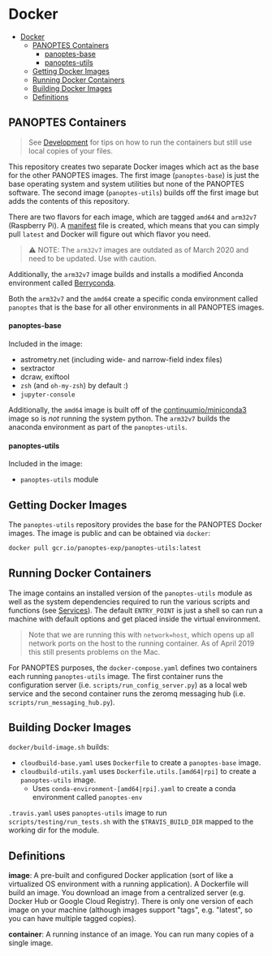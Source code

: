 Docker
======

- [Docker](#docker)
  - [PANOPTES Containers](#panoptes-containers)
      - [panoptes-base](#panoptes-base)
      - [panoptes-utils](#panoptes-utils)
  - [Getting Docker Images](#getting-docker-images)
  - [Running Docker Containers](#running-docker-containers)
  - [Building Docker Images](#building-docker-images)
  - [Definitions](#definitions)

## PANOPTES Containers

> See [Development](#development) for tips on how to run the containers but still use local copies of your files.

This repository creates two separate Docker images which act as the base for the other PANOPTES images.  The first image (`panoptes-base`) is just the base operating system and system utilities but none of the PANOPTES software. The second image (`panoptes-utils`) builds off the first image but adds the contents
of this repository.

There are two flavors for each image, which are tagged `amd64` and `arm32v7` (Raspberry Pi). A
[manifest](https://docs.docker.com/engine/reference/commandline/manifest/) file is created, which means
that you can simply pull `latest` and Docker will figure out which flavor you need.

> :warning: NOTE: The `arm32v7` images are outdated as of March 2020 and need to be updated. Use with caution.

Additionally, the `arm32v7` image builds and installs a modified Anconda environment called [Berryconda](https://github.com/jjhelmus/berryconda).

Both the `arm32v7` and the `amd64` create a specific conda environment called `panoptes` that is the base for all other environments in all PANOPTES images.

#### panoptes-base

Included in the image:

* astrometry.net (including wide- and narrow-field index files)
* sextractor
* dcraw, exiftool
* `zsh` (and `oh-my-zsh`) by default :)
* `jupyter-console`

Additionally, the `amd64` image is built off of the [continuumio/miniconda3](https://hub.docker.com/r/continuumio/miniconda3) image so is *not* running the system python. The `arm32v7` builds the anaconda environment as part of the `panoptes-utils`.

#### panoptes-utils

Included in the image:

* `panoptes-utils` module


## Getting Docker Images

The `panoptes-utils` repository provides the base for the PANOPTES Docker images. The image
is public and can be obtained via `docker`:

```bash
docker pull gcr.io/panoptes-exp/panoptes-utils:latest
```

## Running Docker Containers

The image contains an installed version of the `panoptes-utils` module as well as the system dependencies required to run the various scripts and functions (see [Services](../README.md#services)). The default `ENTRY_POINT` is just a shell so can run a machine with default options and get placed inside the virtual environment.

> Note that we are running this with `network=host`, which opens up all network ports on
the host to the running container. As of April 2019 this still presents problems on the Mac.

For PANOPTES purposes, the `docker-compose.yaml` defines two containers each running `panoptes-utils` image. The first container runs the configuration server (i.e. `scripts/run_config_server.py`) as a local web service and the second container runs the zeromq messaging hub (i.e. `scripts/run_messaging_hub.py`).

## Building Docker Images

`docker/build-image.sh` builds:
* `cloudbuild-base.yaml` uses `Dockerfile` to create a `panoptes-base` image.
* `cloudbuild-utils.yaml` uses `Dockerfile.utils.[amd64|rpi]` to create a `panoptes-utils` image.
  * Uses `conda-environment-[amd64|rpi].yaml` to create a conda environment called `panoptes-env`

`.travis.yaml` uses `panoptes-utils` image to run `scripts/testing/run_tests.sh` with the `$TRAVIS_BUILD_DIR` mapped to the working dir for the module.

## Definitions

**image**: A pre-built and configured Docker application (sort of like a virtualized OS environment with a running application). A Dockerfile will build an image. You download an image from a centralized server (e.g. Docker Hub or Google Cloud Registry). There is only one version of each image on your machine (although images support "tags", e.g. "latest", so you can have multiple tagged copies).

**container**: A running instance of an image. You can run many copies of a single image.